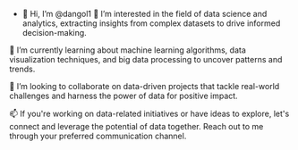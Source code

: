 - 👋 Hi, I’m @dangol1
👀 I’m interested in the field of data science and analytics, extracting insights from complex datasets to drive informed decision-making.

🌱 I’m currently learning about machine learning algorithms, data visualization techniques, and big data processing to uncover patterns and trends.

💞️ I’m looking to collaborate on data-driven projects that tackle real-world challenges and harness the power of data for positive impact.

📫 If you're working on data-related initiatives or have ideas to explore, let's connect and leverage the potential of data together. Reach out to me through your preferred communication channel.

<!---
dangol1/dangol1 is a ✨ special ✨ repository because its `README.md` (this file) appears on your GitHub profile.
You can click the Preview link to take a look at your changes.
--->
